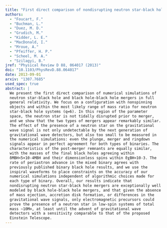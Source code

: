 ```yaml
---
title: "First direct comparison of nondisrupting neutron star-black hole and binary black hole merger simulations"
authors:
  - "Foucart, F."
  - "Buchman, L."
  - "Duez, M. D."
  - "Grudich, M."
  - "Kidder, L. E."
  - "MacDonald, I."
  - "Mroue, A."
  - "Pfeiffer, H. P."
  - "Scheel, M. A."
  - "Szilagyi, B."
jref: "Physical Review D 88, 064017 (2013)"
doi: "10.1103/PhysRevD.88.064017"
date: 2013-09-01
arxiv: "1307.7685"
used_spec: true
abstract: |
  We present the first direct comparison of numerical simulations of
  neutron star-black hole and black hole-black hole mergers in full
  general relativity. We focus on a configuration with nonspinning
  objects and within the most likely range of mass ratio for neutron
  star-black hole systems (q=6). In this region of the parameter
  space, the neutron star is not tidally disrupted prior to merger,
  and we show that the two types of mergers appear remarkably similar.
  The effect of the presence of a neutron star on the gravitational
  wave signal is not only undetectable by the next generation of
  gravitational wave detectors, but also too small to be measured in
  the numerical simulations: even the plunge, merger and ringdown
  signals appear in perfect agreement for both types of binaries. The
  characteristics of the post-merger remnants are equally similar,
  with the masses of the final black holes agreeing within
  δMBH<5×10-4MBH and their dimensionless spins within δχBH<10-3. The
  rate of periastron advance in the mixed binary agrees with
  previously published binary black hole results, and we use the
  inspiral waveforms to place constraints on the accuracy of our
  numerical simulations independent of algorithmic choices made for
  each type of binary. Overall, our results indicate that
  nondisrupting neutron star-black hole mergers are exceptionally well
  modeled by black hole-black hole mergers, and that given the absence
  of mass ejection, accretion disk formation, or differences in the
  gravitational wave signals, only electromagnetic precursors could
  prove the presence of a neutron star in low-spin systems of total
  mass ∼10M⊙, at least until the advent of gravitational wave
  detectors with a sensitivity comparable to that of the proposed
  Einstein Telescope.
---
```

